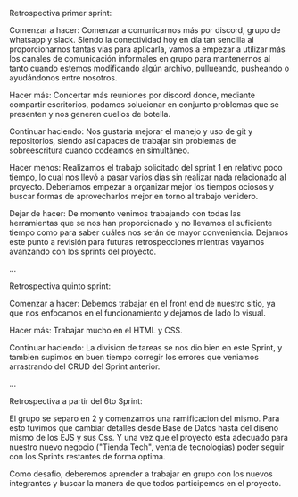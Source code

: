 Retrospectiva primer sprint:

Comenzar a hacer: Comenzar a comunicarnos más por discord, grupo de whatsapp y slack. Siendo la conectividad hoy en día tan sencilla al proporcionarnos tantas vías para aplicarla, vamos a empezar a utilizar más los canales de comunicación informales en grupo para mantenernos al tanto cuando estemos modificando algún archivo, pullueando, pusheando o ayudándonos entre nosotros.

Hacer más: Concertar más reuniones por discord donde, mediante compartir escritorios, podamos solucionar en conjunto problemas que se presenten y nos generen cuellos de botella.

Continuar haciendo: Nos gustaría mejorar el manejo y uso de git y repositorios, siendo así capaces de trabajar sin problemas de sobreescritura cuando codeamos en simultáneo.

Hacer menos: Realizamos el trabajo solicitado del sprint 1 en relativo poco tiempo, lo cual nos llevó a pasar varios días sin realizar nada relacionado al proyecto. Deberíamos empezar a organizar mejor los tiempos ociosos y buscar formas de aprovecharlos mejor en torno al trabajo venidero.

Dejar de hacer: De momento venimos trabajando con todas las herramientas que se nos han proporcionado y no llevamos el suficiente tiempo como para saber cuáles nos serán de mayor conveniencia. Dejamos este punto a revisión para futuras retrospecciones mientras vayamos avanzando con los sprints del proyecto.

...

Retrospectiva quinto sprint:

Comenzar a hacer: Debemos trabajar en el front end de nuestro sitio, ya que nos enfocamos en el funcionamiento y dejamos de lado lo visual.

Hacer más: Trabajar mucho en el HTML y CSS.

Continuar haciendo: La division de tareas se nos dio bien en este Sprint, y tambien supimos en buen tiempo corregir los errores que veniamos arrastrando del CRUD del Sprint anterior.

...

Retrospectiva a partir del 6to Sprint:

El grupo se separo en 2 y comenzamos una ramificacion del mismo. Para esto tuvimos que cambiar detalles desde Base de Datos hasta del diseno mismo de los EJS y sus Css. Y una vez que el proyecto esta adecuado para nuestro nuevo negocio ("Tienda Tech", venta de tecnologias) poder seguir con los Sprints restantes de forma optima.

Como desafio, deberemos aprender a trabajar en grupo con los nuevos integrantes y buscar la manera de que todos participemos en el proyecto.